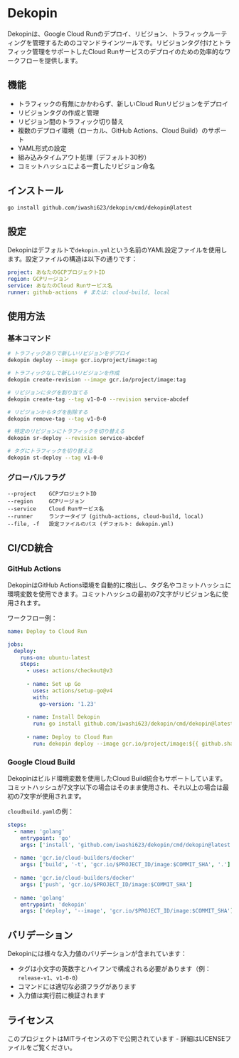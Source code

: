 # Dekopin

Dekopinは、Google Cloud Runのデプロイ、リビジョン、トラフィックルーティングを管理するためのコマンドラインツールです。リビジョンタグ付けとトラフィック管理をサポートしたCloud Runサービスのデプロイのための効率的なワークフローを提供します。

## 機能

- トラフィックの有無にかかわらず、新しいCloud Runリビジョンをデプロイ
- リビジョンタグの作成と管理
- リビジョン間のトラフィック切り替え
- 複数のデプロイ環境（ローカル、GitHub Actions、Cloud Build）のサポート
- YAML形式の設定
- 組み込みタイムアウト処理（デフォルト30秒）
- コミットハッシュによる一貫したリビジョン命名

## インストール

```bash
go install github.com/iwashi623/dekopin/cmd/dekopin@latest
```

## 設定

Dekopinはデフォルトで`dekopin.yml`という名前のYAML設定ファイルを使用します。設定ファイルの構造は以下の通りです：

```yaml
project: あなたのGCPプロジェクトID
region: GCPリージョン
service: あなたのCloud Runサービス名
runner: github-actions  # または: cloud-build, local
```

## 使用方法

### 基本コマンド

```bash
# トラフィックありで新しいリビジョンをデプロイ
dekopin deploy --image gcr.io/project/image:tag

# トラフィックなしで新しいリビジョンを作成
dekopin create-revision --image gcr.io/project/image:tag

# リビジョンにタグを割り当てる
dekopin create-tag --tag v1-0-0 --revision service-abcdef

# リビジョンからタグを削除する
dekopin remove-tag --tag v1-0-0

# 特定のリビジョンにトラフィックを切り替える
dekopin sr-deploy --revision service-abcdef

# タグにトラフィックを切り替える
dekopin st-deploy --tag v1-0-0
```

### グローバルフラグ

```
--project    GCPプロジェクトID
--region     GCPリージョン
--service    Cloud Runサービス名
--runner     ランナータイプ (github-actions, cloud-build, local)
--file, -f   設定ファイルのパス (デフォルト: dekopin.yml)
```

## CI/CD統合

### GitHub Actions

DekopinはGitHub Actions環境を自動的に検出し、タグ名やコミットハッシュに環境変数を使用できます。コミットハッシュの最初の7文字がリビジョン名に使用されます。

ワークフロー例：

```yaml
name: Deploy to Cloud Run

jobs:
  deploy:
    runs-on: ubuntu-latest
    steps:
      - uses: actions/checkout@v3
      
      - name: Set up Go
        uses: actions/setup-go@v4
        with:
          go-version: '1.23'
          
      - name: Install Dekopin
        run: go install github.com/iwashi623/dekopin/cmd/dekopin@latest
        
      - name: Deploy to Cloud Run
        run: dekopin deploy --image gcr.io/project/image:${{ github.sha }}
```

### Google Cloud Build

Dekopinはビルド環境変数を使用したCloud Build統合もサポートしています。コミットハッシュが7文字以下の場合はそのまま使用され、それ以上の場合は最初の7文字が使用されます。

`cloudbuild.yaml`の例：

```yaml
steps:
  - name: 'golang'
    entrypoint: 'go'
    args: ['install', 'github.com/iwashi623/dekopin/cmd/dekopin@latest']
  
  - name: 'gcr.io/cloud-builders/docker'
    args: ['build', '-t', 'gcr.io/$PROJECT_ID/image:$COMMIT_SHA', '.']
  
  - name: 'gcr.io/cloud-builders/docker'
    args: ['push', 'gcr.io/$PROJECT_ID/image:$COMMIT_SHA']
  
  - name: 'golang'
    entrypoint: 'dekopin'
    args: ['deploy', '--image', 'gcr.io/$PROJECT_ID/image:$COMMIT_SHA']
```

## バリデーション

Dekopinには様々な入力値のバリデーションが含まれています：

- タグは小文字の英数字とハイフンで構成される必要があります（例：`release-v1`、`v1-0-0`）
- コマンドには適切な必須フラグがあります
- 入力値は実行前に検証されます

## ライセンス

このプロジェクトはMITライセンスの下で公開されています - 詳細はLICENSEファイルをご覧ください。 
